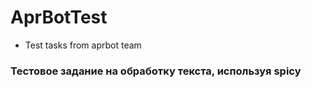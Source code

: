 # AprBotTest
* Test tasks from aprbot team
### Тестовое задание на обработку текста, используя spicy

